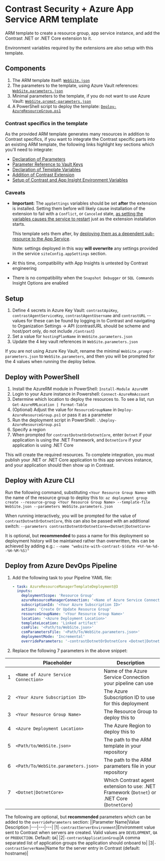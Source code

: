 # Contrast Security + Azure App Service ARM template

ARM template to create a resource group, app service instance, and add the Contrast .NET or .NET Core extension to it.

Environment variables required by the extensions are also setup with this template.

## Components
1. The ARM template itself: [`WebSite.json`](WebSite.json)
1. The parameters to the template, using Azure Vault references: [`WebSite.parameters.json`](WebSite.parameters.json)
1. Minimal parameters to the template, if you do not want to use Azure Vault: [`WebSite.prompt-parameters.json`](WebSite.prompt-parameters.json)
1. A PowerShell script to deploy the template: [`Deploy-AzureResourceGroup.ps1`](Deploy-AzureResourceGroup.ps1)

### Contrast specifics in the template
As the provided ARM template generates many resources in addition to Contrast specifics, if you want to integrate the Contrast specific parts into an existing ARM template, the following links highlight key sections which you'll need to integrate:

- [Declaration of Parameters](/WebSite.json#L38:L87)
- [Parameter Reference to Vault Keys](/WebSite.parameters.json#L8:L39)
- [Declaration of Template Variables](/WebSite.json#L92:L127)
- [Addition of Contrast Extension](/WebSite.json#L165:L175)
- [Setup of Contrast and App Insight Environment Variables](/WebSite.json#L176:L185)

### Caveats
- **Important:** The `appSettings` variables should be set **after** the extension is installed. Setting them before will likely cause installation of the extension to fail with a `Conflict`, or `Canceled` state, [as setting the variables causes the service to restart](https://stackoverflow.com/questions/45106303/app-insights-status-monitor-extension-failing-to-deploy-with-arm-template) just as the extension installation starts.

    This template sets them after, by [deploying them as a dependent sub-resource to the App Service](/WebSite.json#L145:L171). 

    Note: settings deployed in this way **will overwrite** any settings provided in the service `siteConfig.appSettings` section.
- At this time, compatibility with App Insights is untested by Contrast engineering
- There is no compatibility when the `Snapshot Debugger` or `SQL Commands` Insight Options are enabled

## Setup
1. Define 4 secrets in Azure Key Vault: `contrastApiKey`, `contrastAgentServiceKey`, `contrastAgentUsername` and `contrastURL` -- values for these can be found by logging in to Contrast and navigating to Organization Settings -> API
(contrastURL should be scheme and host/port only, do not include `/Contrast`)
1. Set a value for `hostingPlanName` in `WebSite.parameters.json`
1. Update the 4 key vault references in `WebSite.parameters.json`

If you are not using Azure Key Vault, rename the minimal `WebSite.prompt-parameters.json` to `WebSite.parameters`, and then you will be prompted for the 4 values when running the deploy below.

## Deploy with PowerShell
1. Install the AzureRM module in PowerShell: `Install-Module AzureRM`
1. Login to your Azure instance in Powershell: `Connect-AzureRmAccount`
1. Determine which location to deploy the resources to. To see a list, run `Get-AzureRMLocation | Format-Table`
1. (Optional) Adjust the value for `ResourceGroupName` in `Deploy-AzureResourceGroup.ps1` or pass it as a parameter
1. Run the deployment script in PowerShell: `.\Deploy-AzureResourceGroup.ps1`
1. Specify a region
1. When prompted for `contrastDotnetOrDotnetCore`, enter `Dotnet` if your application is using the .NET Framework, and `DotnetCore` if your application is using .NET Core

This will create the required resources. To complete integration, you must publish your .NET or .NET Core application to this app services instance, and your application should then show up in Contrast.

## Deploy with Azure CLI
Run the following command, substituting `<Your Resource Group Name>` with the name of the resource group to deploy this to:
`az deployment group create --resource-group <Your Resource Group Name> --template-file WebSite.json --parameters WebSite.parameters.json`

When running interactively, you will be prompted for the value of `contrastDotnetOrDotnetCore`, this can also be passed with an additional switch: `--parameters contrastDotnetOrDotnetCore=<Dotnet|DotnetCore>`

It is optional, but **recommended** to pass a name for this deployment so deployment history will be maintained rather than overwritten, this can be achieved by adding e.g.:
`--name "website-with-contrast-$(date +%Y-%m-%d--%H-%M-%S)"`


## Deploy from Azure DevOps Pipeline
1. Add the following task to your Pipeline YAML file:

    ```yaml
    - task: AzureResourceManagerTemplateDeployment@3
      inputs:
        deploymentScope: 'Resource Group'
        azureResourceManagerConnection: '<Name of Azure Service Connection>'
        subscriptionId: '<Your Azure Subscription ID>'
        action: 'Create Or Update Resource Group'
        resourceGroupName: '<Your Resource Group Name>'
        location: '<Azure Deployment Location>'
        templateLocation: 'Linked artifact'
        csmFile: '<Path/to/WebSite.json>'
        csmParametersFile: '<Path/To/WebSite.parameters.json>'
        deploymentMode: 'Incremental'
        overrideParameters: '-contrastDotnetOrDotnetCore <Dotnet|DotnetCore>'
    ```
1. Replace the following 7 parameters in the above snippet:

||Placeholder|Description
|---|---|---|
|1|`<Name of Azure Service Connection>`|Name of the Azure Service Connection your pipeline can use|
|2|`<Your Azure Subscription ID>`|The Azure Subscription ID to use for this deployment|
|3|`<Your Resource Group Name>`|The Resource Group to deploy this to|
|4|`<Azure Deployment Location>`|The Azure Region to deploy this to|
|5|`<Path/to/WebSite.json>`|The path to the ARM template in your repository|
|6|`<Path/To/WebSite.parameters.json>`|The path to the ARM parameters file in your repository|
|7|`<Dotnet\|DotnetCore>`|Which Contrast agent extension to use: .NET Framework (`Dotnet`) or .NET Core (`DotnetCore`)|

The following are optional, but **recommended** parameters which can be added to the `overrideParameters` section:
||Parameter Name|Value Description
|---|---|---|
|1|`-contrastServerEnvironment`|Environment value sent to Contrast when servers are created. Valid values are `DEVELOPMENT`, `QA` or `PRODUCTION`. Default: `QA`|
|2|`-contrastApplicationGroup`|A comma separated list of application groups the application should onboard to|
|3|`-contrastServerName`|Name for the server entry in Contrast (default: hostname)|
